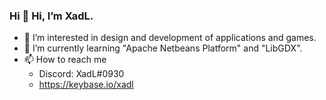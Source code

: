 
### Hi 👋 Hi, I’m XadL.

- 👀 I’m interested in design and development of applications and games.
- 🌱 I’m currently learning "Apache Netbeans Platform" and "LibGDX".
- 📫 How to reach me
  - Discord: XadL#0930
  - https://keybase.io/xadl



<!---

@TODO: firefox, thunderbird, docker, cloudflare, traefik, terminator, n8n?, libgdx, java, 
trackmania forever, bash, python, w3js, w3css, inkscape, blender, neural networks, Adminer, linux tux, alpine linux, Apache Ant, 
Arduino, Audacity, 
c, c++, cplusplus, c, Coursera, 
D3.js, Debian, Discord, Duolingo, Eclipse IDE, FileZilla, firefox, firefoxbrowser, freeCodeCamp, 
gamedeveloper, gameandwatch, GeeksforGeeks, GIMP, Git, GitHub, Gmail, 
Gradle, HTML5, Inkscape, itchdotio, Jenkins, JSON, Kdenlive, Khan Academy, letsencrypt, libreoffice, linux, lubuntu, mariadb, mysql, opengl, openjdk, openwrt, panda, numpy, pihole, portainer, 
postgresql, pytorch, raspberrypi, redmine, soundcloud, spotify, sqlite, torbrowser, twitch, ubuntu, udemy, virtualbox, vimeo, xmpp, youtube, 


https://img.shields.io/badge/discord/:serverId


<a target="_blank" href="https://github.com/apache/netbeans"><img src="https://img.shields.io/badge/-apache netbeans ide-FF9292?style=for-the-badge&logo=apachenetbeanside&logoColor=white"></img></a>	

<a target="_blank" href="https://github.com/laurent22/joplin"><img src="https://img.shields.io/badge/-joplin-FF9292?style=for-the-badge&logo=joplin&logoColor=white"></img></a>	

<a target="_blank" href="https://github.com/nginx/nginx"><img src="https://img.shields.io/badge/-nginx-FF9292?style=for-the-badge&logo=nginx&logoColor=white"></img></a>	

https://github.com/laurent22/joplin
[/](https://)

https://github.com/nginx/nginx

https://img.shields.io/badge/discord/:serverId


<a target="_blank" href="https://xadl.eu/"><img src="https://img.shields.io/badge/-web-FF9292?style=for-the-badge"></img></a>



xadll/xadll is a ✨ special ✨ repository because its `README.md` (this file) appears on your GitHub profile.
You can click the Preview link to take a look at your changes.
--->
